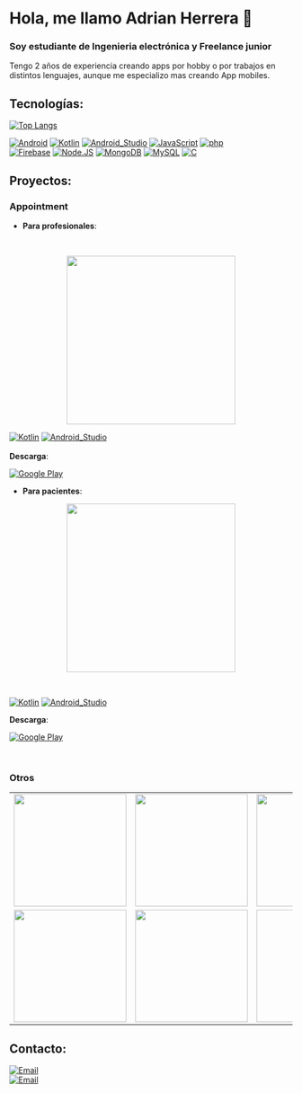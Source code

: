 # Hola, me llamo Adrian Herrera 👋
### Soy estudiante de Ingenieria electrónica y Freelance junior

 Tengo 2 años de experiencia creando apps por hobby o por trabajos en distintos lenguajes, aunque me especializo mas creando App mobiles.
## Tecnologías:
[![Top Langs](https://github-readme-stats.vercel.app/api/top-langs/?username=adrian-REH&&layout=compact)](https://github.com/anuraghazra/github-readme-stats)

[![Android](https://img.shields.io/badge/Android-3DDC84?style=flat-square&logo=android&logoColor=black&labelColor=3DDC84)]()
[![Kotlin](https://img.shields.io/badge/Kotlin-AE57FA?style=flat-square&logo=kotlin&logoColor=white&labelColor=AE57FA)]()
[![Android_Studio](https://img.shields.io/badge/Android_Studio-3DDC84?style=flat-square&logo=android-studio&logoColor=black&labelColor=3DDC84)]()
[![JavaScript](https://img.shields.io/badge/JavaScript-F7DF1E?style=flat-square&logo=javascript&logoColor=black&labelColor=F7DF1E)]()
[![php](https://img.shields.io/badge/php-F7DF1E?style=flat-square&logo=php&logoColor=black&labelColor=F7DF1E)]()
</br>
[![Firebase](https://img.shields.io/badge/Firebase-FFCA28?style=flat-square&logo=firebase&logoColor=black&labelColor=FFCA28)]()
[![Node.JS](https://img.shields.io/badge/Node.JS-339933?style=flat-square&logo=node.js&logoColor=black&labelColor=339933)]()
[![MongoDB](https://img.shields.io/badge/MongoDB-47A248?style=flat-square&logo=mongodb&logoColor=black&labelColor=47A248)]()
[![MySQL](https://img.shields.io/badge/MySQL-279FDF?style=flat-square&logo=mysql&logoColor=white&labelColor=279FDF)]()
[![C](https://img.shields.io/badge/c-279FDF?style=flat-square&logo=c&logoColor=white&labelColor=279FDF)]()
</br>
## Proyectos: 
### Appointment

 - **Para profesionales**:

</br>
 <p align="center"> <img height="300" src="https://user-images.githubusercontent.com/64231248/190726526-88acbdf8-fef1-403e-936c-b170ee7002a5.png" link="https://play.google.com/store/apps/details?id=app.ibiocd.odontologia"> </p>
 
 [![Kotlin](https://img.shields.io/badge/Kotlin-414141?style=flat-square&logo=kotlin&logoColor=white&labelColor=414141)]()
 [![Android_Studio](https://img.shields.io/badge/Android_Studio-414141?style=flat-square&logo=android-studio&logoColor=white&labelColor=414141)]()
 </br>
  </br>
  **Descarga**: 
  
[![Google Play](https://img.shields.io/badge/Google_Play-414141?style=for-the-badge&logo=googleplay&logoColor=white&labelColor=414141)](https://play.google.com/store/apps/details?id=app.ibiocd.odontologia) 

 - **Para pacientes**: 

 <p align="center"><img height="300" src="https://user-images.githubusercontent.com/64231248/190727012-96f8767a-15b7-4320-b7a3-c90492fd3202.png"> </p>
 
  </br>
  


 [![Kotlin](https://img.shields.io/badge/Kotlin-C7C7C7?style=flat-square&logo=kotlin&logoColor=black&labelColor=C7C7C7)]()
 [![Android_Studio](https://img.shields.io/badge/Android_Studio-C7C7C7?style=flat-square&logo=android-studio&logoColor=black&labelColor=C7C7C7)]()
 </br>
 
  **Descarga**: 
  </br>
  
[![Google Play](https://img.shields.io/badge/Google_Play-C7C7C7?style=for-the-badge&logo=googleplay&logoColor=black&labelColor=C7C7C7)](https://play.google.com/store/apps/details?id=app.ibiocd.appointmentpatient) 

</br>

### Otros

<table align="center" style="width:100%">
  <tr>
    <td>
	<a href="https://github.com/Adrian-REH/DashSupplier">
  		<img height="200" width="200" src="https://user-images.githubusercontent.com/64231248/190795138-c6ce3850-63ac-4377-8669-4d36ee9e6a8d.png">
	</a>
	</td>
    <td>
	<a href="https://github.com/Adrian-REH/DashClient">
  		<img height="200" width="200" src="https://user-images.githubusercontent.com/64231248/190797402-f978dd28-b049-45c0-b543-d1b823709aee.png">
	</a>
	</td>
    <td>
	<a href="https://play.google.com/store/apps/details?id=app.ibiocd.jsonencrypt">
  		<img height="200" width="200" src="https://user-images.githubusercontent.com/64231248/190798108-2b05073a-0f6d-446b-89ec-7604aaee6587.png">
	</a>
	</td>
  </tr>
  <tr>
    <td>
	<a >
  	<img height="200" width="200" src="https://user-images.githubusercontent.com/64231248/190809244-2b9c520a-ee59-490a-b931-cf613d0701ad.png">
	</a>
	</td>
	<td>
	<a >
  	<img height="200" width="200" src="https://user-images.githubusercontent.com/64231248/190809296-e5120742-6926-448c-a046-5e19f3b0e7d2.png">
	</a>
	</td>
   <td>
	<a >
  <img height="200" width="200"background="black">
	</a>
	</td>

</table>
</table>


## Contacto: 

[![Email](https://img.shields.io/badge/adrianherrera.r.e@gmail.com-email_personal-D14836?style=for-the-badge&logo=gmail&logoColor=white&labelColor=101010)](mailto:adrianherrera.r.e@gmail.com)
</br>
[![Email](https://img.shields.io/badge/ibiocd@gmail.com-email_de_ibiocd-D14836?style=for-the-badge&logo=gmail&logoColor=white&labelColor=101010)](mailto:ibiocd@gmail.com)
</br>
